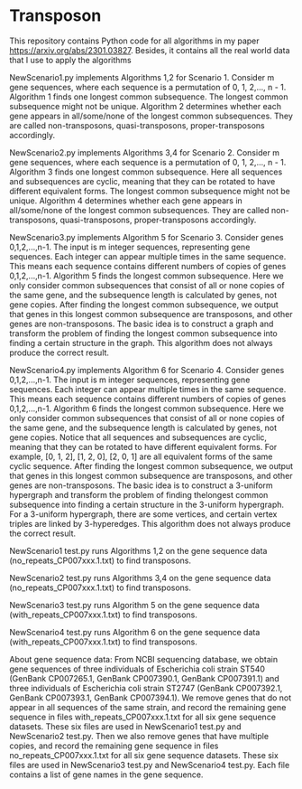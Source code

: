 # Transposon

This repository contains Python code for all algorithms in my paper https://arxiv.org/abs/2301.03827.
Besides, it contains all the real world data that I use to apply the algorithms 

NewScenario1.py implements Algorithms 1,2 for Scenario 1.
Consider m gene sequences, where each sequence is a permutation of 0, 1, 2,..., n - 1. Algorithm 1 finds one longest common subsequence. 
The longest common subsequence might not be unique. Algorithm 2 determines whether each gene appears in all/some/none of the longest common subsequences. They are called non-transposons, quasi-transposons, proper-transposons accordingly.

NewScenario2.py implements Algorithms 3,4 for Scenario 2.
Consider m gene sequences, where each sequence is a permutation of 0, 1, 2,..., n - 1. Algorithm 3 finds one longest common subsequence. Here all sequences and subsequences are cyclic, meaning that they can be rotated to have different equivalent forms. 
The longest common subsequence might not be unique. Algorithm 4 determines whether each gene appears in all/some/none of the longest common subsequences. They are called non-transposons, quasi-transposons, proper-transposons accordingly.

NewScenario3.py implements Algorithm 5 for Scenario 3.
Consider genes 0,1,2,...,n-1. The input is m integer sequences, representing gene sequences. Each integer can appear multiple times in the same sequence. This means each sequence contains different numbers of copies of genes 0,1,2,...,n-1. Algorithm 5 finds the longest common subsequence. Here we only consider common subsequences that consist of all or none copies of the same gene, and the subsequence length is calculated by genes, not gene copies. After finding the longest common subsequence, we output that genes in this longest common subsequence are transposons, and other genes are non-transposons. 
The basic idea is to construct a graph and transform the problem of finding the longest common subsequence into finding a certain structure in the graph.
This algorithm does not always produce the correct result. 

NewScenario4.py implements Algorithm 6 for Scenario 4.
Consider genes 0,1,2,...,n-1. The input is m integer sequences, representing gene sequences. Each integer can appear multiple times in the same sequence. This means each sequence contains different numbers of copies of genes 0,1,2,...,n-1. Algorithm 6 finds the longest common subsequence. Here we only consider common subsequences that consist of all or none copies of the same gene, and the subsequence length is calculated by genes, not gene copies. Notice that all sequences and subsequences are cyclic, meaning that they can be rotated to have different equivalent forms. For example, [0, 1, 2], [1, 2, 0], [2, 0, 1] are all equivalent forms of the same cyclic sequence. After finding the longest common subsequence, we output that genes in this longest common subsequence are transposons, and other genes are non-transposons.
The basic idea is to construct a 3-uniform hypergraph and transform the problem of finding thelongest common subsequence into finding a certain structure in the 3-uniform hypergraph.
For a 3-uniform hypergraph, there are some vertices, and certain vertex triples are linked by 3-hyperedges.
This algorithm does not always produce the correct result. 

NewScenario1 test.py runs Algorithms 1,2 on the gene sequence data (no_repeats_CP007xxx.1.txt) to find transposons.

NewScenario2 test.py runs Algorithms 3,4 on the gene sequence data (no_repeats_CP007xxx.1.txt) to find transposons.

NewScenario3 test.py runs Algorithm 5 on the gene sequence data (with_repeats_CP007xxx.1.txt) to find transposons.

NewScenario4 test.py runs Algorithm 6 on the gene sequence data (with_repeats_CP007xxx.1.txt) to find transposons.


About gene sequence data:
From NCBI sequencing database, we obtain gene sequences of three individuals of Escherichia coli strain ST540 (GenBank CP007265.1, GenBank CP007390.1, GenBank CP007391.1) and three individuals of Escherichia coli strain ST2747 (GenBank CP007392.1, GenBank CP007393.1, GenBank CP007394.1). We remove genes that do not appear in all sequences of the same strain, and record the remaining gene sequence in files with_repeats_CP007xxx.1.txt for all six gene sequence datasets. These six files are used in NewScenario1 test.py and NewScenario2 test.py. Then we also remove genes that have multiple copies, and record the remaining gene sequence in files no_repeats_CP007xxx.1.txt for all six gene sequence datasets. These six files are used in NewScenario3 test.py and NewScenario4 test.py.
Each file contains a list of gene names in the gene sequence.



